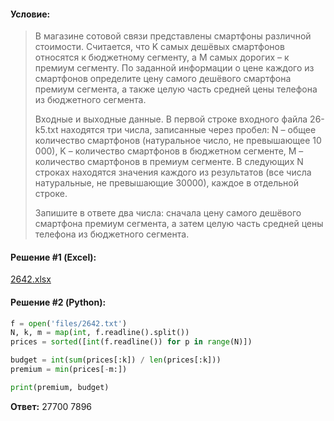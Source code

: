 #### Условие:

> В магазине сотовой связи представлены смартфоны различной стоимости. Считается, что K самых дешёвых смартфонов относятся к бюджетному сегменту, а M самых дорогих – к премиум сегменту. По заданной информации о цене каждого из смартфонов определите цену самого дешёвого смартфона премиум сегмента, а также целую часть средней цены телефона из бюджетного сегмента.
>
> Входные и выходные данные. В первой строке входного файла 26-k5.txt находятся три числа, записанные через пробел: N – общее количество смартфонов (натуральное число, не превышающее 10 000), K – количество смартфонов в бюджетном сегменте, M – количество смартфонов в премиум сегменте. В следующих N строках находятся значения каждого из результатов (все числа натуральные, не превышающие 30000), каждое в отдельной строке.
> 
> Запишите в ответе два числа: сначала цену самого дешёвого смартфона премиум сегмента, а затем целую часть средней цены телефона из бюджетного сегмента.

#### Решение #1 (Excel):

[2642.xlsx](https://github.com/Thundiverter/infege2022/files/7951592/2642.xlsx)

#### Решение #2 (Python):
```python
f = open('files/2642.txt')
N, k, m = map(int, f.readline().split())
prices = sorted([int(f.readline()) for p in range(N)])

budget = int(sum(prices[:k]) / len(prices[:k]))
premium = min(prices[-m:])

print(premium, budget)
```

**Ответ:** 27700	7896

